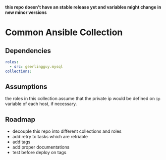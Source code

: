 **this repo doesn't have an stable release yet and variables might change in new minor versions**

# Common Ansible Collection


## Dependencies

```yaml
roles:
  - src: geerlingguy.mysql
collections:
```

## Assumptions

the roles in this collection assume that the private ip would be defined on `ip` variable of each host, if necessary.

## Roadmap

- decouple this repo into different collections and roles
- add retry to tasks which are retriable
- add tags
- add proper documentations
- test before deploy on tags
